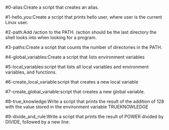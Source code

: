 #0-alias:Create a script that creates an alias.

#1-hello_you:Create a script that prints hello user, where user is the current Linux user.

#2-path:Add /action to the PATH. /action should be the last directory the shell looks into when looking for a program.

#3-paths:Create a script that counts the number of directories in the PATH.

#4-global_variables:Create a script that lists environment variables

#5-local_variables:script that lists all local variables and environment variables, and functions.

#6-create_local_variable:script that creates a new local variable

#7-create_global_variable:script that creates a new global variable.

#8-true_knowledge:Write a script that prints the result of the addition of 128 with the value stored in the environment variable TRUEKNOWLEDGE

#9-divide_and_rule:Write a script that prints the result of POWER divided by DIVIDE, followed by a new line.